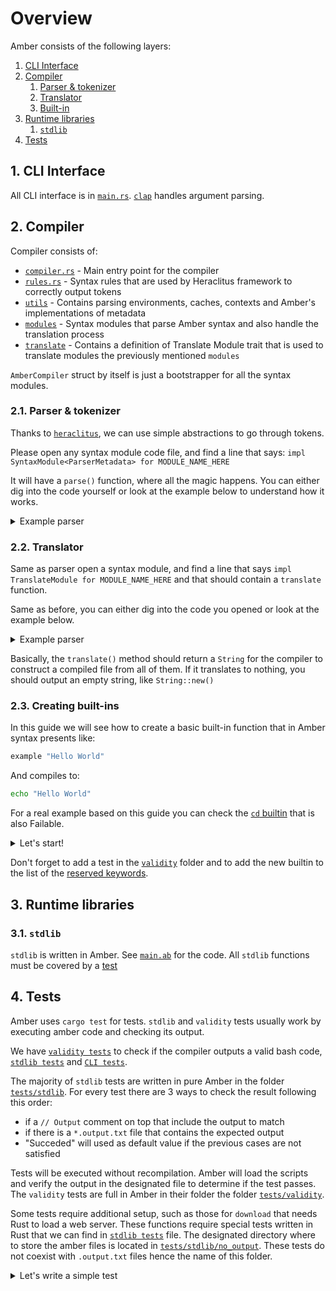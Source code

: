 # Overview
Amber consists of the following layers:

1. [CLI Interface](#1-cli-interface)
2. [Compiler](#2-compiler)
   1. [Parser & tokenizer](#21-parser--tokenizer)
   2. [Translator](#22-translator)
   2. [Built-in](#23-built-in-creation)
3. [Runtime libraries](#3-runtime-libraries)
   1. [`stdlib`](#31-stdlib)
4. [Tests](#4-tests)

## 1. CLI Interface
All CLI interface is in [`main.rs`](https://github.com/amber-lang/amber/blob/master/src/main.rs). [`clap`](https://crates.io/crates/clap) handles argument parsing.

## 2. Compiler
Compiler consists of:
- [`compiler.rs`](https://github.com/amber-lang/amber/blob/master/src/compiler.rs) - Main entry point for the compiler
- [`rules.rs`](https://github.com/amber-lang/amber/blob/master/src/rules.rs) - Syntax rules that are used by Heraclitus framework to correctly output tokens
- [`utils`](https://github.com/amber-lang/amber/blob/master/src/utils.rs) - Contains parsing environments, caches, contexts and Amber's implementations of metadata
- [`modules`](https://github.com/amber-lang/amber/blob/master/src/modules) - Syntax modules that parse Amber syntax and also handle the translation process
- [`translate`](https://github.com/amber-lang/amber/blob/master/src/translate) - Contains a definition of Translate Module trait that is used to translate modules the previously mentioned `modules`

`AmberCompiler` struct by itself is just a bootstrapper for all the syntax modules.

### 2.1. Parser & tokenizer
Thanks to [`heraclitus`](https://github.com/amber-lang/Heraclitus), we can use simple abstractions to go through tokens.

Please open any syntax module code file, and find a line that says: `impl SyntaxModule<ParserMetadata> for MODULE_NAME_HERE`

It will have a `parse()` function, where all the magic happens. You can either dig into the code yourself or look at the example below to understand how it works.

<details>
<summary>Example parser</summary>

**Important: this is pseudo code. Its purpose is to demonstrate how it should look like.**

```rs
// This code parses the following: `1 + 2`
fn parse(meta: &mut ParserMetadata) -> SyntaxResult {
    let digit_1 = meta.get_current_token();     // gets the text (as an Option)
    token(meta, "+")?;                          // matches that there is a "+" and skips it
    let digit_2 = meta.get_current_token();

    self.digit_1 = digit_1.unwrap();
    self.digit_2 = digit_2.unwrap();

    Ok(())
}
```
</details>

### 2.2. Translator
Same as parser open a syntax module, and find a line that says `impl TranslateModule for MODULE_NAME_HERE` and that should contain a `translate` function.

Same as before, you can either dig into the code you opened or look at the example below.

<details>
<summary>Example parser</summary>

**Important: this is pseudo code. Its purpose is to demonstrate how it should look like.**

```rs
// This will translate `1 + 2` into `(( 1 + 2 ))`
fn translate() -> String {

    // self.digit_1 and self.digit_2 is set earlier by the parser
    format!("(( {} + {} ))", self.digit_1, self.digit_2)
}
```
</details>

Basically, the `translate()` method should return a `String` for the compiler to construct a compiled file from all of them. If it translates to nothing, you should output an empty string, like `String::new()`

### 2.3. Creating built-ins

In this guide we will see how to create a basic built-in function that in Amber syntax presents like:
```sh
example "Hello World"
```
And compiles to:
```sh
echo "Hello World"
```

For a real example based on this guide you can check the [`cd` builtin](https://github.com/amber-lang/amber/blob/master/src/modules/builtin/cd.rs) that is also Failable.

<details>
<summary>Let's start!</summary>

Create a `src/modules/builtin/builtin.rs` file with the following content:


```rs
// This is the prelude that imports all necessary stuff of Heraclitus framework for parsing the syntax
use heraclitus_compiler::prelude::*;
// Expression module that can parse expressions
use crate::modules::expression::expr::Expr;
// Expression module to define if the builtin is failable
// use crate::modules::condition::failed::Failed;
// Translate module is not included in Heraclitus prelude as it's leaving the backend up to developer
use crate::translate::module::TranslateModule;
// Metadata is the object that is carried when iterating over syntax tree.
// - `ParserMetadata` - it carries the necessary information about the current parsing context such as variables and functions that were declared up to this point, warning messages aggregated up to this point, information whether this syntax is declared in a loop, function, main block, unsafe scope etc.
// `TranslateMetadata` - it carries the necessary information for translation such as wether we are in a silent scope, in an eval context or what indentation should be used.
use crate::utils::{ParserMetadata, TranslateMetadata};
// Documentation module tells compiler what markdown content should it generate for this syntax module. This is irrelevent to our simple module so we will just return empty string.
use crate::docs::module::DocumentationModule;

// This is a declaration of your built-in. Set the name accordingly.
#[derive(Debug, Clone)]
pub struct Example {
    // This particular built-in contains a single expression
    value: Expr,
    // failed: Failed // You need this if you want that is failable
}

// This is an implementation of a trait that creates a parser for this module
impl SyntaxModule<ParserMetadata> for Echo {
    // Here you can define the name of this built-in that will displayed when debugging the parser
    syntax_name!("Example");

    // This function should always contain the default state of this syntax module
    fn new() -> Self {
        Echo {
            value: Expr::new()
            // failed: Failed::new() // You need this if you want that is failable
        }
    }

    // This is a function that will parse this syntax module "Built-in". It returns SyntaxResult which is a `Result<(), Failure>` where the `Failure` is an Heraclitus primitive that returns an error. It can be either:
    - `Quiet` - which means that this is not the right syntax module to parse
    - `Loud` - which means that this is the correct syntax module but there is some critical error in the code that halts the entire compilation process
    fn parse(&mut self, meta: &mut ParserMetadata) -> SyntaxResult {
        // `token` parses a token `builtin` which is basically a command name for our built-in.
        // If we add `?` in the end of the heraclitus provided function - this function will return a quiet error.
        // Set the name accordingly.
        token(meta, "example")?;
        // `syntax` parses the `Expr` expression syntax module
        syntax(meta, &mut self.value)?;
        // syntax(meta, &mut self.failed)?; // You need this if you want that is failable
        // This terminates parsing process with success exit code
        Ok(())
    }
}

// Here we implement the translator for the syntax module. Here we return valid Bash or sh code. Set the name accordingly.
impl TranslateModule for Example {
    // Here we define the valid translate function. The String returns the current line.
    fn translate(&self, meta: &mut TranslateMetadata) -> String {
        // Here we run the translate function on the syntax module `Expr`
        let value = self.value.translate(meta);
        // Here we return the Bash code
        format!("echo {}", value)
    }
}

// Here we implement what should documentation generation render (in markdown format) when encounters this syntax module. Since this is just a simple built-in that does not need to be documented, we simply return an empty String.
impl DocumentationModule for Expr {
    fn document(&self, _meta: &ParserMetadata) -> String {
        String::new()
    }
}
```

Now let's import it in the main module for built-ins `src/modules/builtin/mod.rs`

```rs
pub mod echo;
pub mod nameof;
// ...
pub mod builtin;
```

Now we have to integrate this syntax module with either statement `Stmt` or expression `Expr`. Since this is a statement module, we'll add it to the list of statement syntax modules. Let's modify `src/modules/statement/stmt.rs`:

```rs
// Let's import it first
use crate::modules::builtin::builtin::Example;

// Let's add it to the statement type enum
pub enum StatementType {
    // ...
    Example(Example)
}

// Now, let's add it to the list of statement syntax modules, arranged in the order of parsing precedence:
impl Statement {
    handle_types!(StatementType, [
        // ...
        Example,
        // ...
    }

    // ...
}
```
</details>

Don't forget to add a test in the [`validity`](https://github.com/amber-lang/amber/tree/master/src/tests/validity) folder and to add the new builtin to the list of the [reserved keywords](https://github.com/amber-lang/amber/blob/master/src/modules/variable/mod.rs#L16).

## 3. Runtime libraries
### 3.1. `stdlib`

`stdlib` is written in Amber. See [`main.ab`](https://github.com/amber-lang/amber/blob/master/src/std/main) for the code. All `stdlib` functions must be covered by a [test](#4-tests)

## 4. Tests
Amber uses `cargo test` for tests. `stdlib` and `validity` tests usually work by executing amber code and checking its output.

We have [`validity tests`](https://github.com/amber-lang/amber/blob/master/src/tests/validity.rs) to check if the compiler outputs a valid bash code, [`stdlib tests`](https://github.com/amber-lang/amber/blob/master/src/tests/stdlib.rs) and [`CLI tests`](https://github.com/amber-lang/amber/blob/master/src/tests/cli.rs).

The majority of `stdlib` tests are written in pure Amber in the folder [`tests/stdlib`](https://github.com/amber-lang/amber/blob/master/src/tests/stdlib). 
For every test there are 3 ways to check the result following this order:

* if a `// Output` comment on top that include the output to match
* if there is a `*.output.txt` file that contains the expected output
* "Succeded" will used as default value if the previous cases are not satisfied

Tests will be executed without recompilation. Amber will load the scripts and verify the output in the designated file to determine if the test passes.
The `validity` tests are full in Amber in their folder the folder [`tests/validity`](https://github.com/amber-lang/amber/blob/master/src/tests/validity).

Some tests require additional setup, such as those for `download` that needs Rust to load a web server. These functions require special tests written in Rust that we can find in [`stdlib tests`](https://github.com/amber-lang/amber/blob/master/src/tests/stdlib.rs) file. The designated directory where to store the amber files is located in [`tests/stdlib/no_output`](https://github.com/amber-lang/amber/blob/master/src/tests/stdlib/no_output). These tests do not coexist with `.output.txt` files hence the name of this folder.

<details>
<summary>Let's write a simple test</summary>

```rs
#[test]
fn prints_hi() {
    let code = "
        echo \"hi!\"
    ";
    test_amber!(code, "hi!");
}
```
</details>
